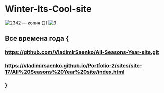 # Winter-Its-Cool-site

![2342 — копия (2)](https://user-images.githubusercontent.com/56477695/116460585-e3b41c00-a86f-11eb-8fca-5a5f6051139e.jpg)
![3](https://user-images.githubusercontent.com/56477695/121777287-f2ddf780-cb99-11eb-96bb-dc85c94d7a5d.jpg)

## Все времена года {

### https://github.com/VladimirSaenko/All-Seasons-Year-site.git

### https://vladimirsaenko.github.io/Portfolio-2/sites/site-17/All%20Seasons%20Year%20site/index.html

### }
